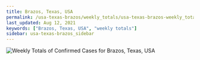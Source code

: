 ```yaml
---
title: Brazos, Texas, USA
permalink: /usa-texas-brazos/weekly_totals/usa-texas-brazos-weekly_totals.html
last_updated: Aug 12, 2021
keywords: ["Brazos, Texas, USA", "weekly totals"]
sidebar: usa-texas-brazos_sidebar
---
```


![Weekly Totals of Confirmed Cases for Brazos, Texas, USA](/covid_tracker/images/graphs/usa-texas-brazos-weekly_totals_graph.png)
